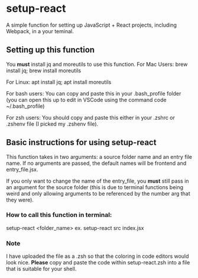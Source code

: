 # setup-react

A simple function for setting up JavaScript + React projects, including Webpack, in a your teminal.

## Setting up this function

You **must** install jq and moreutils to use this function. 
For Mac Users: brew install jq; brew install moreutils

For Linux: apt install jq; apt install moreutils


For bash users: You can copy and paste this in your .bash_profile folder (you can open this up to edit in VSCode using the command code ~/.bash_profile)

For zsh users: You should copy and paste this either in your .zshrc or .zshenv file (I picked my .zshenv file).

## Basic instructions for using setup-react

This function takes in two arguments: a source folder name and an entry file name. If no arguments are passed, the default names will be frontend and entry_file.jsx. 

If you only want to change the name of the entry_file, you **must** still pass in an argument for the source folder (this is due to terminal functions being weird and only allowing arguments to be referenced by the number arg that they were).

### How to call this function in terminal: 

setup-react <folder_name> <filename>
ex. setup-react src index.jsx

### Note
I have uploaded the file as a .zsh so that the coloring in code editors would look nice. **Please** copy and paste the code within setup-react.zsh into a file that is suitable for your shell.
